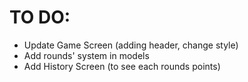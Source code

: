 # TO DO:

- Update Game Screen (adding header, change style)
- Add rounds' system in models
- Add History Screen (to see each rounds points)